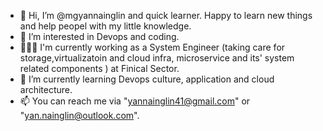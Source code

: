 - 👋 Hi, I’m @mgyannainglin and quick learner. Happy to learn new things and help peopel with my little knowledge.
- 👀 I’m interested in Devops and coding.
- 👨🏽‍💻 I'm currently working as a System Engineer (taking care for storage,virtualizatoin and cloud infra, microservice and its' system related components ) at Finical Sector.
- 🌱 I’m currently learning Devops culture, application and cloud architecture.
- 📫 You can reach me via "yannainglin41@gmail.com" or "yan.nainglin@outlook.com".

<!---
mgyannainglin/mgyannainglin is a ✨ special ✨ repository because its `README.md` (this file) appears on your GitHub profile.
You can click the Preview link to take a look at your changes.
--->
